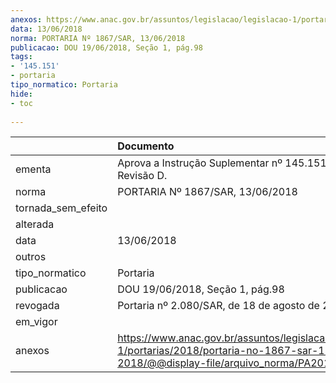 ```yaml
---
anexos: https://www.anac.gov.br/assuntos/legislacao/legislacao-1/portarias/2018/portaria-no-1867-sar-13-06-2018/@@display-file/arquivo_norma/PA2018-1867.pdf
data: 13/06/2018
norma: PORTARIA Nº 1867/SAR, 13/06/2018
publicacao: DOU 19/06/2018, Seção 1, pág.98
tags:
- '145.151'
- portaria
tipo_normatico: Portaria
hide: 
- toc 
 
---
```


|                    | Documento                                                                                                                                            |
|:-------------------|:-----------------------------------------------------------------------------------------------------------------------------------------------------|
| ementa             | Aprova a Instrução Suplementar nº 145.151-001, Revisão D.                                                                                            |
| norma              | PORTARIA Nº 1867/SAR, 13/06/2018                                                                                                                     |
| tornada_sem_efeito |                                                                                                                                                      |
| alterada           |                                                                                                                                                      |
| data               | 13/06/2018                                                                                                                                           |
| outros             |                                                                                                                                                      |
| tipo_normatico     | Portaria                                                                                                                                             |
| publicacao         | DOU 19/06/2018, Seção 1, pág.98                                                                                                                      |
| revogada           | Portaria nº 2.080/SAR, de 18 de agosto de 2020.                                                                                                      |
| em_vigor           |                                                                                                                                                      |
| anexos             | https://www.anac.gov.br/assuntos/legislacao/legislacao-1/portarias/2018/portaria-no-1867-sar-13-06-2018/@@display-file/arquivo_norma/PA2018-1867.pdf |